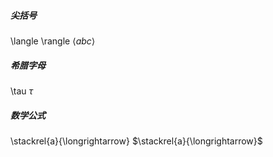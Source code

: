 ##### 尖括号
\langle \rangle 
$\langle abc \rangle$
##### 希腊字母
\tau 
$\tau$

##### 数学公式
\stackrel{a}{\longrightarrow}
$\stackrel{a}{\longrightarrow}$
